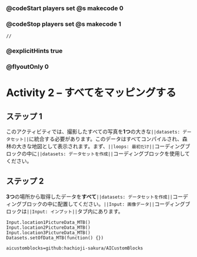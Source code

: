 ### @codeStart players set @s makecode 0
### @codeStop players set @s makecode 1

```template
//
```

### @explicitHints true
### @flyoutOnly 0

# Activity 2 – すべてをマッピングする

## ステップ 1
このアクティビティでは、撮影したすべての写真を**1つ**の大きな`||datasets: データセット||`に統合する必要があります。このデータはすべてコンパイルされ、森林の大きな地図として表示されます。まず、`||loops: 最初だけ||`コーディングブロックの中に`||datasets: データセットを作成||`コーディングブロックを使用してください。

## ステップ 2
**3つ**の場所から取得したデータを**すべて**`||datasets: データセットを作成||`コーディングブロックの中に配置してください。`||Input: 画像データ||`コーディングブロックは`||Input: インプット||`タブ内にあります。

```ghost
Input.location1PictureData_MTB()
Input.location2PictureData_MTB()
Input.location3PictureData_MTB()
Datasets.setOfData_MTB(function() {})
```

```package
aicustomblocks=github:hachioji-sakura/AICustomBlocks
```